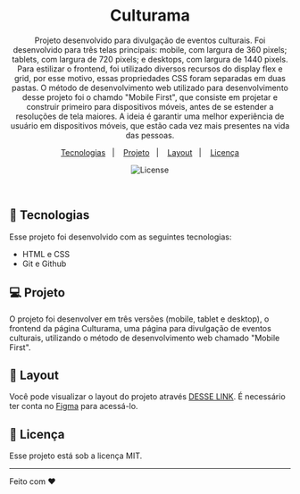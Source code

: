 <h1 align="center"> Culturama </h1>

<p align="center">
Projeto desenvolvido para divulgação de eventos culturais. Foi desenvolvido para três telas principais: mobile, com largura de 360 pixels; tablets, com largura de 720 pixels; e desktops, com largura de 1440 pixels. Para estilizar o frontend, foi utilizado diversos recursos do display flex e grid, por esse motivo, essas propriedades CSS foram separadas em duas pastas. O método de desenvolvimento web utilizado para desenvolvimento desse projeto foi o chamdo "Mobile First", que consiste em projetar e construir primeiro para dispositivos móveis, antes de se estender a resoluções de tela maiores. A ideia é garantir uma melhor experiência de usuário em dispositivos móveis, que estão cada vez mais presentes na vida das pessoas.

<p align="center">
  <a href="#-tecnologias">Tecnologias</a>&nbsp;&nbsp;&nbsp;|&nbsp;&nbsp;&nbsp;
  <a href="#-projeto">Projeto</a>&nbsp;&nbsp;&nbsp;|&nbsp;&nbsp;&nbsp;
  <a href="#-layout">Layout</a>&nbsp;&nbsp;&nbsp;|&nbsp;&nbsp;&nbsp;
  <a href="#memo-licença">Licença</a>
</p>

<p align="center">
  <img alt="License" src="https://img.shields.io/static/v1?label=license&message=MIT&color=49AA26&labelColor=000000">
</p>

<br>

## 🚀 Tecnologias

Esse projeto foi desenvolvido com as seguintes tecnologias:

- HTML e CSS
- Git e Github

## 💻 Projeto

O projeto foi desenvolver em três versões (mobile, tablet e desktop), o frontend da página Culturama, uma página para divulgação de eventos culturais, utilizando o método de desenvolvimento web chamado "Mobile First".

## 🔖 Layout

Você pode visualizar o layout do projeto através [DESSE LINK](https://www.figma.com/file/VGa0DLX8LFNcprW1le1yYD/Culturama-CSS%3A-Grid-e-Flexbox?node-id=79%3A289&t=Ylqsdv7HCxxp9GKJ-0). É necessário ter conta no [Figma](https://figma.com) para acessá-lo.

## :memo: Licença

Esse projeto está sob a licença MIT.

---

Feito com ♥